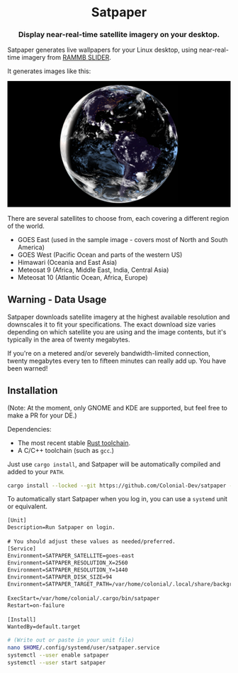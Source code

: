 <h1 align="center">Satpaper</h1>
<h3 align="center">Display near-real-time satellite imagery on your desktop.</h3>

Satpaper generates live wallpapers for your Linux desktop, using near-real-time imagery from [RAMMB SLIDER](https://rammb-slider.cira.colostate.edu).

It generates images like this:
<p align = "center">
<img src=".github/satpaper_latest.png" width = 512>
</p>

There are several satellites to choose from, each covering a different region of the world.
- GOES East (used in the sample image - covers most of North and South America)
- GOES West (Pacific Ocean and parts of the western US)
- Himawari (Oceania and East Asia)
- Meteosat 9 (Africa, Middle East, India, Central Asia)
- Meteosat 10 (Atlantic Ocean, Africa, Europe)


## Warning - Data Usage
Satpaper downloads satellite imagery at the highest available resolution and downscales it to fit your specifications. The exact download size varies depending on which satellite you are using and the image contents, but it's typically in the area of twenty megabytes.

If you're on a metered and/or severely bandwidth-limited connection, twenty megabytes every ten to fifteen minutes can really add up. You have been warned!

## Installation
(Note: At the moment, only GNOME and KDE are supported, but feel free to make a PR for your DE.)

Dependencies:
- The most recent stable [Rust toolchain](https://rustup.rs/).
- A C/C++ toolchain (such as `gcc`.)

Just use `cargo install`, and Satpaper will be automatically compiled and added to your `PATH`.
```sh
cargo install --locked --git https://github.com/Colonial-Dev/satpaper --branch latest
```

To automatically start Satpaper when you log in, you can use a `systemd` unit or equivalent.

```
[Unit]
Description=Run Satpaper on login.

# You should adjust these values as needed/preferred.
[Service]
Environment=SATPAPER_SATELLITE=goes-east
Environment=SATPAPER_RESOLUTION_X=2560
Environment=SATPAPER_RESOLUTION_Y=1440
Environment=SATPAPER_DISK_SIZE=94
Environment=SATPAPER_TARGET_PATH=/var/home/colonial/.local/share/backgrounds/

ExecStart=/var/home/colonial/.cargo/bin/satpaper
Restart=on-failure

[Install]
WantedBy=default.target
```

```sh
# (Write out or paste in your unit file)
nano $HOME/.config/systemd/user/satpaper.service
systemctl --user enable satpaper
systemctl --user start satpaper
```